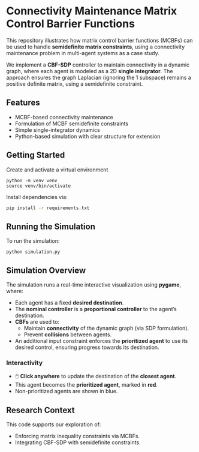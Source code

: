 # Connectivity Maintenance Matrix Control Barrier Functions

This repository illustrates how matrix control barrier functions (MCBFs) can be used to handle **semidefinite matrix constraints**, using a connectivity maintenance problem in multi-agent systems as a case study.

We implement a **CBF-SDP** controller to maintain connectivity in a dynamic graph, where each agent is modeled as a 2D **single integrator**. The approach ensures the graph Laplacian (ignoring the 1 subspace) remains a positive definite matrix, using a semidefinite constraint.

## Features

- MCBF-based connectivity maintenance
- Formulation of MCBF semidefinite constraints
- Simple single-integrator dynamics
- Python-based simulation with clear structure for extension

## Getting Started
Create and activate a virtual environment
```
python -m venv venv
source venv/bin/activate
```
Install dependencies via:

```bash
pip install -r requirements.txt
```
## Running the Simulation

To run the simulation:

```
python simulation.py
```

## Simulation Overview

The simulation runs a real-time interactive visualization using **pygame**, where:

- Each agent has a fixed **desired destination**.
- The **nominal controller** is a **proportional controller** to the agent’s destination.
- **CBFs** are used to:
  - Maintain **connectivity** of the dynamic graph (via SDP formulation).
  - Prevent **collisions** between agents.
- An additional input constraint enforces the **prioritized agent**  to use its desired control, ensuring progress towards its destination.

### Interactivity

- 🖱️ **Click anywhere** to update the destination of the **closest agent**.
- This agent becomes the **prioritized agent**, marked in **red**.
- Non-prioritized agents are shown in blue.

## Research Context

This code supports our exploration of:
- Enforcing matrix inequality constraints via MCBFs.
- Integrating CBF-SDP with semidefinite constraints.
